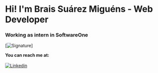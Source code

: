 # Hi! I'm Brais Suárez Miguéns - Web Developer
### Working as intern in SoftwareOne
[![Signature](https://github.com/BraisSO/Hi-/blob/main/linkedin.png?raw=true)]

**You can reach me at:**
<br><br>
[![Linkedin](https://github.com/BraisSO/Hi-/blob/main/linkedin.png?raw=true)](https://https://www.linkedin.com/feed/)
